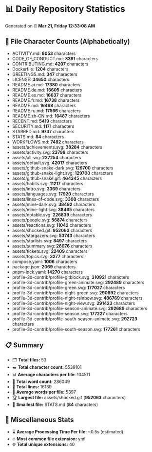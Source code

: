 # 📊 Daily Repository Statistics
Generated on ⏰ **Mar 21, Friday 12:33:08 AM**

## 📂 File Character Counts (Alphabetically)
- ACTIVITY.md: **6053** characters
- CODE_OF_CONDUCT.md: **3391** characters
- CONTRIBUTING.md: **4207** characters
- Dockerfile: **1204** characters
- GREETINGS.md: **347** characters
- LICENSE: **34650** characters
- README.ar.md: **17380** characters
- README.de.md: **16605** characters
- README.es.md: **16637** characters
- README.fr.md: **16738** characters
- README.md: **16488** characters
- README.ru.md: **17566** characters
- README.zh-CN.md: **16487** characters
- RECENT.md: **5419** characters
- SECURITY.md: **1171** characters
- STARRED.md: **9737** characters
- STATS.md: **84** characters
- WORKFLOWS.md: **7482** characters
- assets/achievements.svg: **38284** characters
- assets/activity.svg: **23798** characters
- assets/all.svg: **237254** characters
- assets/default.svg: **42017** characters
- assets/github-snake-dark.svg: **129700** characters
- assets/github-snake-light.svg: **129700** characters
- assets/github-snake.gif: **464345** characters
- assets/habits.svg: **11217** characters
- assets/intro.svg: **3369** characters
- assets/languages.svg: **17920** characters
- assets/lines-of-code.svg: **3308** characters
- assets/mine-dark.svg: **38492** characters
- assets/mine-light.svg: **38465** characters
- assets/notable.svg: **226839** characters
- assets/people.svg: **56874** characters
- assets/reactions.svg: **11042** characters
- assets/shocked.gif: **952063** characters
- assets/stargazers.svg: **53743** characters
- assets/starlists.svg: **8497** characters
- assets/summary.svg: **28076** characters
- assets/tickets.svg: **22409** characters
- assets/topics.svg: **3277** characters
- compose.yaml: **1006** characters
- package.json: **2069** characters
- pnpm-lock.yaml: **14270** characters
- profile-3d-contrib/profile-gitblock.svg: **310921** characters
- profile-3d-contrib/profile-green-animate.svg: **292489** characters
- profile-3d-contrib/profile-green.svg: **177027** characters
- profile-3d-contrib/profile-night-green.svg: **290892** characters
- profile-3d-contrib/profile-night-rainbow.svg: **486769** characters
- profile-3d-contrib/profile-night-view.svg: **291423** characters
- profile-3d-contrib/profile-season-animate.svg: **292689** characters
- profile-3d-contrib/profile-season.svg: **177227** characters
- profile-3d-contrib/profile-south-season-animate.svg: **292723** characters
- profile-3d-contrib/profile-south-season.svg: **177261** characters

## 📋 Summary
- 🗂️ **Total files:** 53
- ✒️ **Total character count:** 5539101
- 📊 **Average characters per file:** 104511
- 📝 **Total word count:** 286049
- 🧾 **Total lines:** 16139
- 📐 **Average words per file:** 5397
- 🏆 **Largest file:** assets/shocked.gif (**952063** characters)
- 🥉 **Smallest file:** STATS.md (**84** characters)

## 🌟 Miscellaneous Stats
- ⌛ **Average Processing Time Per file:** ~0.5s (estimated)
- 🔥 **Most common file extension:** yml
- 🌐 **Total unique extensions:** 40
